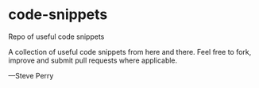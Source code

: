 code-snippets
=============

Repo of useful code snippets

A collection of useful code snippets from here and there. Feel free to fork, improve and submit pull requests where applicable.

—Steve Perry